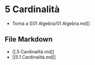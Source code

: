 # 5 Cardinalità

- Torna a [[01 Algebra/01 Algebra.md]]

## File Markdown
- [[.5 Cardinalità.md]]
- [[5.1 Cardinalità.md]]
